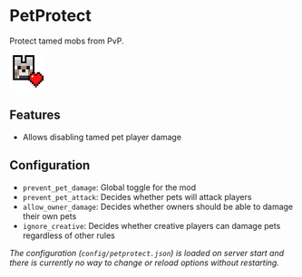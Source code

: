 # PetProtect

Protect tamed mobs from PvP.

![PetProtect Icon](src/main/resources/assets/petprotect/icon.png)

## Features

- Allows disabling tamed pet player damage

## Configuration
- `prevent_pet_damage`: Global toggle for the mod
- `prevent_pet_attack`: Decides whether pets will attack players
- `allow_owner_damage`: Decides whether owners should be able to damage their own pets
- `ignore_creative`: Decides whether creative players can damage pets regardless of other rules

*The configuration (`config/petprotect.json`) is loaded on server start and there is currently no way to change or reload options without restarting.*